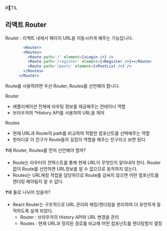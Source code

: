 #🌟TIL
## 리액트 Router

Router : 리액트 내에서 페이지 URL을 이동시키게 해주는 기능입니다.

```jsx
 		<Router>
        <Routes>
          <Route path='/' element={<Login />} />
          <Route path='/register' element={<Register />}></Route>
          <Route path='/posts' element={<PostList />} />
        </Routes>
      </Router>
```

Route를 사용하려면 우선 Router, Routes를 선언해야 합니다.

Router

- 애플리케이션 전체에 라우팅 정보를 제공해주는 컨테이너 역할
- 브라우저의 *History API를 사용하여 URL을 제어

Routes

- 현재 URL과 Route의 path를 비교하여 적합한 컴포넌트를 선택해주는 역할
- 한마디로 이 친구가 Route들의 길잡이 역할을 해주는 친구라고 보면 된다.

<aside>
❓왜 Router, Routes를 먼저 선언해야 할까?

- Route는 라우터의 컨텍스트를 통해 현재 URL이 무엇인지 알아내야 한다. Router 없이 Route를 선언하면 URL정보를 알 수 없으므로 동작하지 않는다.
- Routes는 URL매칭 작업을 담당하므로 Route를 감싸지 않으면 어떤 컴포넌트를 렌더링 해야될지 알 수 없다.

❓왜 둘로 나뉘어 있을까?

- React Router는 구조적으로 URL 관리와 매칭/렌더링을 분리하여 더 유연하게 동적하도록 설계 되었다.
    - Router : 브라우저의 History API와 URL 변경을 관리
    - Routes : 현재 URL과 정의된 경로를 비교해 어떤 컴포넌트를 렌더링할지 결정
</aside>


